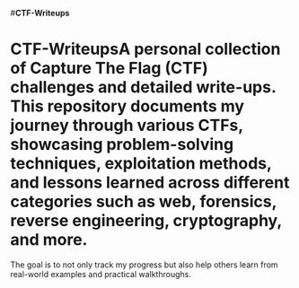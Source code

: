#**CTF-Writeups**
# CTF-WriteupsA personal collection of Capture The Flag (CTF) challenges and detailed write-ups. This repository documents my journey through various CTFs, showcasing problem-solving techniques, exploitation methods, and lessons learned across different categories such as web, forensics, reverse engineering, cryptography, and more.

The goal is to not only track my progress but also help others learn from real-world examples and practical walkthroughs.
